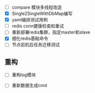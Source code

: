 - [ ] compare 模块多线程改造
- [X] Single2SingleWithDbMap编写
- [x] yaml编排测试用例
- [ ] redis conn健康检查和重试
- [ ] 重新部署redis集群，指定master和slave
- [X] 细化redis基础命令
- [ ] 节点宕机后任务迁移测试

## 重构

- [ ] 重构log模块
- [ ] 重新数据生成cmd

